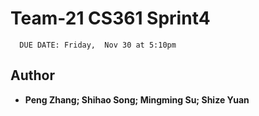 # Team-21 CS361 Sprint4
      DUE DATE: Friday,  Nov 30 at 5:10pm
## Author
* **Peng Zhang; Shihao Song; Mingming Su; Shize Yuan**

